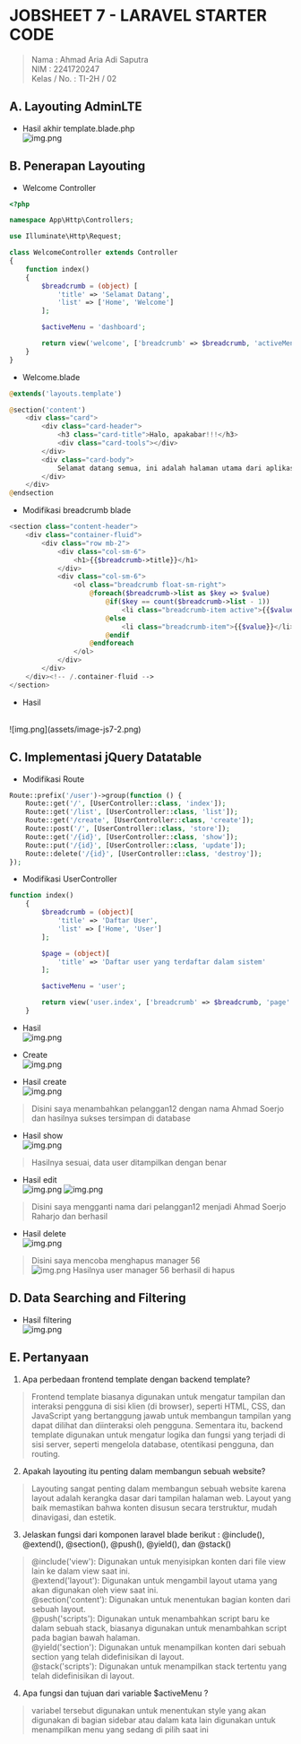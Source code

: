# JOBSHEET 7 - LARAVEL STARTER CODE
> Nama : Ahmad Aria Adi Saputra <br>
> NIM : 2241720247 <br>
> Kelas / No. : TI-2H / 02

## A. Layouting AdminLTE
- Hasil akhir template.blade.php<br>
![img.png](assets/image-js7-1.png)
## B. Penerapan Layouting
- Welcome Controller
```php
<?php

namespace App\Http\Controllers;

use Illuminate\Http\Request;

class WelcomeController extends Controller
{
    function index()
    {
        $breadcrumb = (object) [
            'title' => 'Selamat Datang',
            'list' => ['Home', 'Welcome']
        ];

        $activeMenu = 'dashboard';

        return view('welcome', ['breadcrumb' => $breadcrumb, 'activeMenu' => $activeMenu]);
	}
}
```
- Welcome.blade 
```php
@extends('layouts.template')

@section('content')
    <div class="card">
        <div class="card-header">
            <h3 class="card-title">Halo, apakabar!!!</h3>
            <div class="card-tools"></div>
        </div>
        <div class="card-body">
            Selamat datang semua, ini adalah halaman utama dari aplikasi ini
        </div>
    </div>
@endsection
```
- Modifikasi breadcrumb blade
```php
<section class="content-header">
    <div class="container-fluid">
        <div class="row mb-2">
            <div class="col-sm-6">
                <h1>{{$breadcrumb->title}}</h1>
            </div>
            <div class="col-sm-6">
                <ol class="breadcrumb float-sm-right">
                    @foreach($breadcrumb->list as $key => $value)
                        @if($key == count($breadcrumb->list - 1))
                            <li class="breadcrumb-item active">{{$value}}</li>
                        @else
                            <li class="breadcrumb-item">{{$value}}</li>
                        @endif
                    @endforeach
                </ol>
            </div>
        </div>
    </div><!-- /.container-fluid -->
</section>
```
- Hasil <br>
<br>
![img.png](assets/image-js7-2.png)


## C. Implementasi jQuery Datatable
- Modifikasi Route
```php
Route::prefix('/user')->group(function () {
    Route::get('/', [UserController::class, 'index']);
    Route::get('/list', [UserController::class, 'list']);
    Route::get('/create', [UserController::class, 'create']);
    Route::post('/', [UserController::class, 'store']);
    Route::get('/{id}', [UserController::class, 'show']);
    Route::put('/{id}', [UserController::class, 'update']);
    Route::delete('/{id}', [UserController::class, 'destroy']);
});
```
- Modifikasi UserController
```php
function index()
    {
        $breadcrumb = (object)[
            'title' => 'Daftar User',
            'list' => ['Home', 'User']
        ];

        $page = (object)[
            'title' => 'Daftar user yang terdaftar dalam sistem'
        ];

        $activeMenu = 'user';

        return view('user.index', ['breadcrumb' => $breadcrumb, 'page' => $page, 'activeMenu' => $activeMenu]);
    }
```
- Hasil<br>
![img.png](assets/image-js7-3.png)

- Create <br>
![img.png](assets/image-js7-4.png)

- Hasil create<br>
![img.png](assets/image-js7-5.png)
> Disini saya menambahkan pelanggan12 dengan nama Ahmad Soerjo dan hasilnya sukses tersimpan di database
- Hasil show<br>
![img.png](assets/image-js7-6.png)
> Hasilnya sesuai, data user ditampilkan dengan benar

- Hasil edit<br>
![img.png](assets/image-js7-7.png)
![img.png](assets/image-js7-8.png)
> Disini saya mengganti nama dari pelanggan12 menjadi Ahmad Soerjo Raharjo dan berhasil

- Hasil delete<br>
![img.png](assets/image-js7-9.png)

>Disini saya mencoba menghapus manager 56<br>
![img.png](assets/image-js7-10.png)
> Hasilnya user manager 56 berhasil di hapus

## D. Data Searching and Filtering
- Hasil filtering <br>
![img.png](assets/image-js7-11.png)

## E. Pertanyaan
1. Apa perbedaan frontend template dengan backend template?
> Frontend template biasanya digunakan untuk mengatur tampilan dan interaksi pengguna di sisi klien (di browser),
> seperti HTML, CSS, dan JavaScript yang bertanggung jawab untuk membangun tampilan yang dapat dilihat dan diinteraksi
> oleh pengguna. Sementara itu, backend template digunakan untuk mengatur logika dan fungsi yang terjadi di sisi server,
> seperti mengelola database, otentikasi pengguna, dan routing.

2. Apakah layouting itu penting dalam membangun sebuah website?
> Layouting sangat penting dalam membangun sebuah website karena layout adalah kerangka dasar dari tampilan halaman web.
> Layout yang baik memastikan bahwa konten disusun secara terstruktur, mudah dinavigasi, dan estetik.

3. Jelaskan fungsi dari komponen laravel blade berikut : @include(), @extend(), @section(), @push(), @yield(), dan
   @stack()
> @include('view'): Digunakan untuk menyisipkan konten dari file view lain ke dalam view saat ini.<br>
> @extend('layout'): Digunakan untuk mengambil layout utama yang akan digunakan oleh view saat ini.<br>
> @section('content'): Digunakan untuk menentukan bagian konten dari sebuah layout.<br>
> @push('scripts'): Digunakan untuk menambahkan script baru ke dalam sebuah stack, biasanya digunakan untuk menambahkan script pada bagian bawah halaman. <br>
> @yield('section'): Digunakan untuk menampilkan konten dari sebuah section yang telah didefinisikan di layout.<br>
> @stack('scripts'): Digunakan untuk menampilkan stack tertentu yang telah didefinisikan di layout.<br>

4. Apa fungsi dan tujuan dari variable $activeMenu ?
> variabel tersebut digunakan untuk menentukan style yang akan digunakan di bagian sidebar atau dalam kata lain
> digunakan untuk menampilkan menu yang sedang di pilih saat ini 
